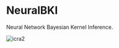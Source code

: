 # NeuralBKI
Neural Network Bayesian Kernel Inference.



![icra2](https://user-images.githubusercontent.com/91337470/191110565-cc98d66e-43a9-4b8e-8b63-e657fd899a1f.gif)
